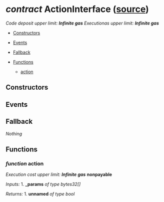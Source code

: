 # *contract* ActionInterface ([source](https://github.com/daostack/daostack/tree/master/./contracts/controller/Avatar.sol))
*Code deposit upper limit: **Infinite gas***
*Executionas upper limit: **Infinite gas***

- [Constructors](#constructors)

- [Events](#events)

- [Fallback](#fallback)
- [Functions](#functions)
    - [action](#function-action)
## Constructors

## Events

## Fallback
*Nothing*
## Functions
### *function* action
*Execution cost upper limit: **Infinite gas***
**nonpayable**

*Inputs:*
    1. **_params** *of type bytes32[]*

*Returns:*
    1. **unnamed** *of type bool*


